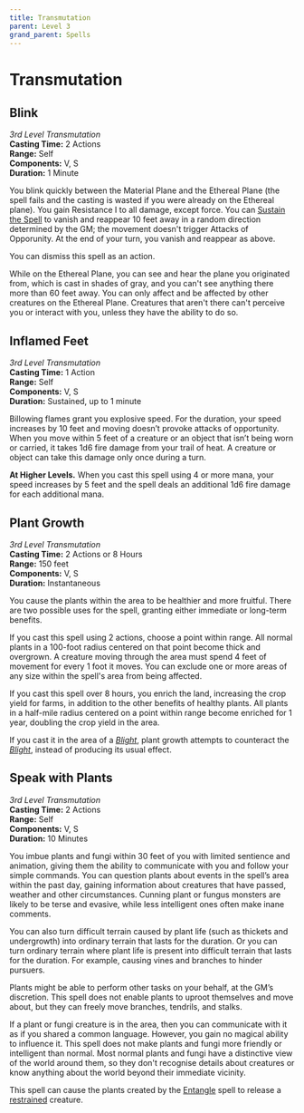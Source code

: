 ```yaml
---
title: Transmutation
parent: Level 3
grand_parent: Spells
---
```


# Transmutation

## Blink
*3rd Level Transmutation*<br>
**Casting Time:** 2 Actions<br>
**Range:** Self<br>
**Components:** V, S<br>
**Duration:** 1 Minute

You blink quickly between the Material Plane and the Ethereal Plane (the spell fails and the casting is wasted if you were already on the Ethereal plane). You gain Resistance I to all damage, except force. You can [Sustain the Spell](https://stormchaserroleplaying.com/stormchaserRPG/Spellcasting/CastingaSpell/Duration/#sustain-a-spell) to vanish and reappear 10 feet away in a random direction determined by the GM; the movement doesn't trigger Attacks of Opporunity. At the end of your turn, you vanish and reappear as above. 

You can dismiss this spell as an action.

While on the Ethereal Plane, you can see and hear the plane you originated from, which is cast in shades of gray, and you can't see anything there more than 60 feet away. You can only affect and be affected by other creatures on the Ethereal Plane. Creatures that aren't there can't perceive you or interact with you, unless they have the ability to do so.

## Inflamed Feet
*3rd Level Transmutation*<br>
**Casting Time:** 1 Action<br>
**Range:** Self<br>
**Components:** V, S<br>
**Duration:** Sustained, up to 1 minute
 
Billowing flames grant you explosive speed. For the duration, your speed increases by 10 feet and moving doesn’t provoke attacks of opportunity. When you move within 5 feet of a creature or an object that isn’t being worn or carried, it takes 1d6 fire damage from your trail of heat. A creature or object can take this damage only once during a turn.

**At Higher Levels.** When you cast this spell using 4 or more mana, your speed increases by 5 feet and the spell deals an additional 1d6 fire damage for each additional mana.

## Plant Growth
*3rd Level Transmutation*<br>
**Casting Time:** 2 Actions or 8 Hours<br>
**Range:** 150 feet<br>
**Components:** V, S<br>
**Duration:** Instantaneous

You cause the plants within the area to be healthier and more fruitful. There are two possible uses for the spell, granting either immediate or long-term benefits.

If you cast this spell using 2 actions, choose a point within range. All normal plants in a 100-foot radius centered on that point become thick and overgrown. A creature moving through the area must spend 4 feet of movement for every 1 foot it moves. You can exclude one or more areas of any size within the spell's area from being affected.

If you cast this spell over 8 hours, you enrich the land, increasing the crop yield for farms, in addition to the other benefits of healthy plants. All plants in a half-mile radius centered on a point within range become enriched for 1 year, doubling the crop yield in the area.

If you cast it in the area of a [*Blight*](), plant growth attempts to counteract the [*Blight*](), instead of producing its usual effect.

## Speak with Plants
*3rd Level Transmutation*<br>
**Casting Time:** 2 Actions<br>
**Range:** Self<br>
**Components:** V, S<br>
**Duration:** 10 Minutes

You imbue plants and fungi within 30 feet of you with limited sentience and animation, giving them the ability to communicate with you and follow your simple commands. You can question plants about events in the spell’s area within the past day, gaining information about creatures that have passed, weather and other circumstances. Cunning plant or fungus monsters are likely to be terse and evasive, while less intelligent ones often make inane comments.

You can also turn difficult terrain caused by plant life (such as thickets and undergrowth) into ordinary terrain that lasts for the duration. Or you can turn ordinary terrain where plant life is present into difficult terrain that lasts for the duration. For example, causing vines and branches to hinder pursuers.

Plants might be able to perform other tasks on your behalf, at the GM’s discretion. This spell does not enable plants to uproot themselves and move about, but they can freely move branches, tendrils, and stalks.

If a plant or fungi creature is in the area, then you can communicate with it as if you shared a common language. However, you gain no magical ability to influence it. This spell does not make plants and fungi more friendly or intelligent than normal. Most normal plants and fungi have a distinctive view of the world around them, so they don't recognise details about creatures or know anything about the world beyond their immediate vicinity.

This spell can cause the plants created by the [Entangle](https://stormchaserroleplaying.com/stormchaserRPG/Spells/1/Conjuration/#entangle) spell to release a [restrained](https://stormchaserroleplaying.com/stormchaserRPG/Conditions/Restrained/) creature.
